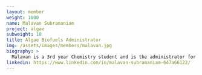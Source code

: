 ```yaml
---
layout: member
weight: 1000
name: Malavan Subramaniam
project: algae
subweight: 10
title: Algae Biofuels Administrator
img: /assets/images/members/malavan.jpg
biography: >
  Malavan is a 3rd year Chemistry student and is the administrator for UBC Envision’s Algae team. He has a significant interest in the environment and the many solutions that have been proposed to better manage its health, including alternative energy sources such as biofuels. The opportunity to gain further insight into this fascinating idea by joining this team was overly compelling.  
linkedin: https://www.linkedin.com/in/malavan-subramaniam-647a66122/
---
```

